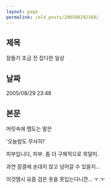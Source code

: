 ```yaml
---
layout: page
permalink: /old_posts/200508292348/
---
```


## 제목
잠들기 조금 전 잡다한 일상

## 날짜
2005/08/29 23:48

## 본문

머릿속에 맴도는 말은

'오늘밤도 무사히!'


<a name="541335_1"></a>피부입니다, 피부. 좀 더 구체적으로 목덜미.

과연 잠결에 손대지 않고 넘어갈 수 있을지... 

이것땜시 요즘 검은 옷을 못입는다니깐... ㅜ.ㅜ